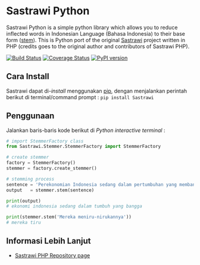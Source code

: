 Sastrawi Python
===============

Sastrawi Python is a simple python library which allows you to reduce inflected words in Indonesian Language (Bahasa Indonesia) to their base form ([stem](http://en.wikipedia.org/wiki/Stemming)).
This is Python port of the original [Sastrawi](https://github.com/sastrawi/sastrawi) project written in PHP (credits goes to the original author and contributors of Sastrawi PHP).


[![Build Status](https://travis-ci.org/har07/sastrawi.svg?branch=master)](https://travis-ci.org/har07/sastrawi)
[![Coverage Status](https://coveralls.io/repos/har07/sastrawi/badge.svg?branch=master&service=github)](https://coveralls.io/github/har07/sastrawi?branch=master)
[![PyPI version](https://badge.fury.io/py/sastrawi.svg)](https://badge.fury.io/py/sastrawi)

Cara Install
-------------

Sastrawi dapat di-*install* menggunakan [pip](https://docs.python.org/3.6/installing/index.html), dengan menjalankan perintah berikut di terminal/command prompt : `pip install Sastrawi`

Penggunaan
-----------

Jalankan baris-baris kode berikut di *Python interactive terminal* :

```python
# import StemmerFactory class
from Sastrawi.Stemmer.StemmerFactory import StemmerFactory

# create stemmer
factory = StemmerFactory()
stemmer = factory.create_stemmer()

# stemming process
sentence = 'Perekonomian Indonesia sedang dalam pertumbuhan yang membanggakan'
output   = stemmer.stem(sentence)

print(output)
# ekonomi indonesia sedang dalam tumbuh yang bangga

print(stemmer.stem('Mereka meniru-nirukannya'))
# mereka tiru
```

Informasi Lebih Lanjut
----------------------

- [Sastrawi PHP Repository page](https://github.com/sastrawi/sastrawi)
